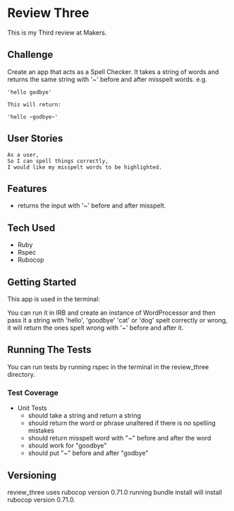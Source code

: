 # Review Three

This is my Third review at Makers.

## Challenge

Create an app that acts as a Spell Checker. It takes a string of words and returns the same string with '~' before and after misspelt words. e.g.
```
'hello godbye'

This will return:

'hello ~godbye~'
```

## User Stories

```
As a user,
So I can spell things correctly,
I would like my misspelt words to be highlighted.

```


## Features

- returns the input with '~' before and after misspelt.

## Tech Used

- Ruby
- Rspec
- Rubocop

## Getting Started

This app is used in the terminal:

You can run it in IRB and create an instance of WordProcessor and then pass it a string with 'hello', 'goodbye' 'cat' or 'dog' spelt correctly or wrong, it will return the ones spelt wrong with '~' before and after it.


## Running The Tests
You can run tests by running rspec in the terminal in the review_three directory.

### Test Coverage

- Unit Tests
  - should take a string and return a string
  - should return the word or phrase unaltered if there is no spelling mistakes
  - should return misspelt word with "~" before and after the word
  - should work for "goodbye"
  - should put "~" before and after "godbye"

## Versioning
review_three uses rubocop version 0.71.0 running bundle install will install rubocop version 0.71.0.
